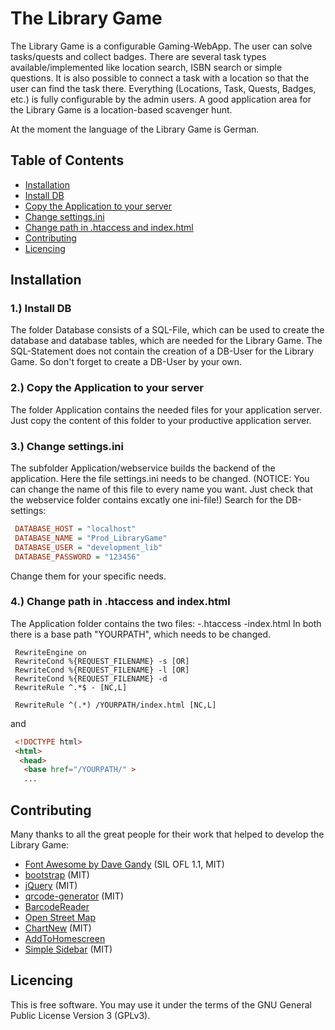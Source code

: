 The Library Game
==============

The Library Game is a configurable Gaming-WebApp. The user can solve tasks/quests and collect badges. There are several task types available/implemented like location search, ISBN search or simple questions. It is also possible to connect a task with a location so that the user can find the task there. Everything (Locations, Task, Quests, Badges, etc.) is fully configurable by the admin users. A good application area for the Library Game is a location-based scavenger hunt.

At the moment the language of the Library Game is German.

## Table of Contents

* [Installation](#installation)
 * [Install DB](#install-db)
 * [Copy the Application to your server](#copy-the-application-to-your-server)
 * [Change settings.ini](#change-settings.ini)
 * [Change path in .htaccess and index.html](#change-path-in-.htaccess-and-index.html)
* [Contributing](#contributing)
* [Licencing](#licencing)

## Installation

### 1.) Install DB

The folder Database consists of a SQL-File, which can be used to create the database and database tables, which are needed for the Library Game. The SQL-Statement does not contain the creation of a DB-User for the Library Game. So don't forget to create a DB-User by your own.

### 2.) Copy the Application to your server 

The folder Application contains the needed files for your application server. Just copy the content of this folder to your productive application server.

### 3.) Change settings.ini 

The subfolder Application/webservice builds the backend of the application. Here the file settings.ini needs to be changed. (NOTICE: You can change the name of this file to every name you want. Just check that the webservice folder contains excatly one ini-file!) Search for the DB-settings:

```ini
 DATABASE_HOST = "localhost"
 DATABASE_NAME = "Prod_LibraryGame"
 DATABASE_USER = "development_lib"
 DATABASE_PASSWORD = "123456"
```

Change them for your specific needs.

### 4.) Change path in .htaccess and index.html

The Application folder contains the two files:
-.htaccess
-index.html
In both there is a base path "YOURPATH", which needs to be changed.

```apacheconf
 RewriteEngine on
 RewriteCond %{REQUEST_FILENAME} -s [OR]
 RewriteCond %{REQUEST_FILENAME} -l [OR]
 RewriteCond %{REQUEST_FILENAME} -d
 RewriteRule ^.*$ - [NC,L]

 RewriteRule ^(.*) /YOURPATH/index.html [NC,L]
```

and

```html
 <!DOCTYPE html>
 <html>
  <head>
   <base href="/YOURPATH/" >
   ...
```

## Contributing

Many thanks to all the great people for their work that helped to develop the Library Game:

* [Font Awesome by Dave Gandy](http://fontawesome.io/) (SIL OFL 1.1, MIT)
* [bootstrap](http://getbootstrap.com/) (MIT)
* [jQuery](http://jquery.com/) (MIT)
* [qrcode-generator](https://github.com/kazuhikoarase/qrcode-generator) (MIT)
* [BarcodeReader](https://github.com/EddieLa/JOB)
* [Open Street Map](https://www.openstreetmap.de/)
* [ChartNew](https://github.com/FVANCOP/ChartNew.js/) (MIT)
* [AddToHomescreen](https://github.com/cubiq/add-to-homescreen)
* [Simple Sidebar](https://github.com/BlackrockDigital/startbootstrap-simple-sidebar) (MIT)

## Licencing

This is free software. You may use it under the terms of the GNU General Public License Version 3 (GPLv3).
